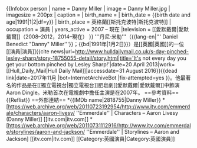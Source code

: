 {{Infobox person
| name                    = Danny Miller
| image                   = Danny Miller.jpg
| imagesize               = 200px
| caption                 = 
| birth_name              =
| birth_date              = {{birth date and age|1991|1|2|df=y}}
| birth_place = 英格蘭[[斯托克波特|斯托克波特]]
| occupation = 演員
| years_active = 2007 – 現在
|television = [[愛默戴爾|愛默戴爾]]（2008–2012，2014–現在）
}}
'''丹尼·米勒'''（{{lang-en|''' Daniel Benedict "Danny" Miller'''}}；{{bd|1991年|1月2日}}）是[[英國|英國]]的一位[[演員|演員]]<ref name="Hull">{{cite news|url=http://www.hulldailymail.co.uk/s-day-pinched-lesley-sharp/story-18755055-detail/story.html|title='It's not every day you get your bottom pinched by Lesley Sharp!'|date=20 April 2013|work=[[Hull_Daily_Mail|Hull Daily Mail]]|accessdate=31 August 2016}}{{dead link|date=2017年11月 |bot=InternetArchiveBot |fix-attempted=yes }}</ref>。他最著名的作品是在[[獨立電視台|獨立電視台]]肥皂劇[[愛默戴爾|愛默戴爾]]中飾演Aaron Dingle。米勒首次在電視劇中擔任主演是在2007年。
==參考資料==
{{Reflist}}
==外部連結==
*{{IMDb name|2818755|Danny Miller}}
*[https://web.archive.org/web/20110723192954/http://www.itv.com/emmerdale/characters/aaron-livesy/ ''Emmerdale'' | Characters – Aaron Livesy (Danny Miller)] [[itv.com|itv.com]]
*[https://web.archive.org/web/20110731112916/http://www.itv.com/emmerdale/storylines/aaron-and-jackson/ ''Emmerdale'' | Storylines – Aaron and Jackson] [[itv.com|itv.com]]
[[Category:英國演員|Category:英國演員]]